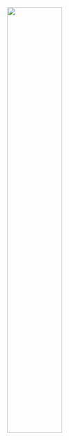 <div>
    <img src="">
    <img style="display: block;
    margin-left: auto;
    margin-right: auto;
    width: 50%;" 
    src="https://media.giphy.com/media/Vn5t5UhLoqByw/giphy.gif"/>
</div>
